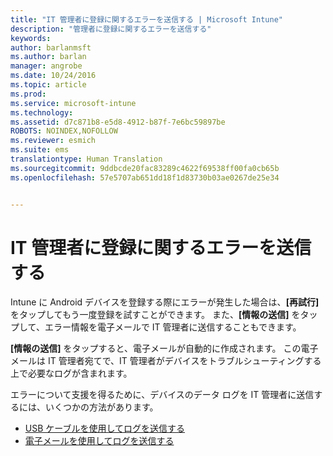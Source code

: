 ```yaml
---
title: "IT 管理者に登録に関するエラーを送信する | Microsoft Intune"
description: "管理者に登録に関するエラーを送信する"
keywords: 
author: barlanmsft
ms.author: barlan
manager: angrobe
ms.date: 10/24/2016
ms.topic: article
ms.prod: 
ms.service: microsoft-intune
ms.technology: 
ms.assetid: d7c871b8-e5d8-4912-b87f-7e6bc59897be
ROBOTS: NOINDEX,NOFOLLOW
ms.reviewer: esmich
ms.suite: ems
translationtype: Human Translation
ms.sourcegitcommit: 9ddbcde20fac83289c4622f69538ff00fa0cb65b
ms.openlocfilehash: 57e5707ab651dd18f1d83730b03ae0267de25e34


---
```



# <a name="send-enrollment-errors-to-your-it-admin"></a>IT 管理者に登録に関するエラーを送信する

Intune に Android デバイスを登録する際にエラーが発生した場合は、**[再試行]** をタップしてもう一度登録を試すことができます。 また、**[情報の送信]** をタップして、エラー情報を電子メールで IT 管理者に送信することもできます。

**[情報の送信]** をタップすると、電子メールが自動的に作成されます。 この電子メールは IT 管理者宛てで、IT 管理者がデバイスをトラブルシューティングする上で必要なログが含まれます。

エラーについて支援を得るために、デバイスのデータ ログを IT 管理者に送信するには、いくつかの方法があります。

- [USB ケーブルを使用してログを送信する](send-diagnostic-data-logs-to-your-it-administrator-using-a-usb-cable-android.md)
- [電子メールを使用してログを送信する](send-diagnostic-data-logs-to-your-it-administrator-using-email-android.md)



<!--HONumber=Nov16_HO1-->


